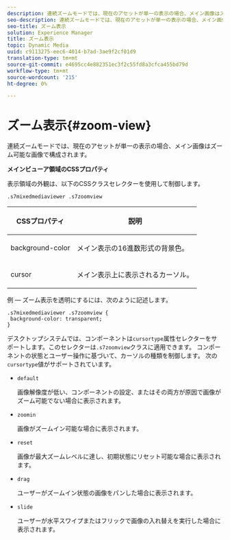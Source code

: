 ```yaml
---
description: 連続ズームモードでは、現在のアセットが単一の表示の場合、メイン画像はズーム可能な画像で構成されます。
seo-description: 連続ズームモードでは、現在のアセットが単一の表示の場合、メイン画像はズーム可能な画像で構成されます。
seo-title: ズーム表示
solution: Experience Manager
title: ズーム表示
topic: Dynamic Media
uuid: c9113275-eec6-4014-b7ad-3ae9f2cf01d9
translation-type: tm+mt
source-git-commit: e4695cc4e882351ec3f2c55fd8a3cfca455bd79d
workflow-type: tm+mt
source-wordcount: '215'
ht-degree: 0%

---
```



# ズーム表示{#zoom-view}

連続ズームモードでは、現在のアセットが単一の表示の場合、メイン画像はズーム可能な画像で構成されます。

<!--<a id="section_061E550C1C1D4DB2BD663A898895B38C"></a>-->

**メインビューア領域のCSSプロパティ**

表示領域の外観は、以下のCSSクラスセレクターを使用して制御します。

```
.s7mixedmediaviewer .s7zoomview
```

<table id="table_94EE3F5BBE4547C0B4943471CEE7EDE4"> 
 <thead> 
  <tr> 
   <th colname="col1" class="entry"> <p> CSSプロパティ </p> </th> 
   <th colname="col2" class="entry"> <p>説明 </p> </th> 
  </tr> 
 </thead>
 <tbody> 
  <tr> 
   <td colname="col1"> <p> <span class="codeph"> background-color  </span> </p> </td> 
   <td colname="col2"> <p> メイン表示の16進数形式の背景色。 </p> </td> 
  </tr> 
  <tr> 
   <td colname="col1"> <p> <span class="codeph"> cursor  </span> </p> </td> 
   <td colname="col2"> <p>メイン表示上に表示されるカーソル。 </p> </td> 
  </tr> 
 </tbody> 
</table>

例 — ズーム表示を透明にするには、次のように記述します。

```
.s7mixedmediaviewer .s7zoomview { 
 background-color: transparent; 
}
```

デスクトップシステムでは、コンポーネントは`cursortype`属性セレクターをサポートします。このセレクターは`.s7zoomview`クラスに適用できます。 コンポーネントの状態とユーザー操作に基づいて、カーソルの種類を制御します。 次の`cursortype`値がサポートされています。

* `default`

   画像解像度が低い、コンポーネントの設定、またはその両方が原因で画像がズーム可能でない場合に表示されます。

* `zoomin`

   画像がズームイン可能な場合に表示されます。

* `reset`

   画像が最大ズームレベルに達し、初期状態にリセット可能な場合に表示されます。

* `drag`

   ユーザーがズームイン状態の画像をパンした場合に表示されます。

* `slide`

   ユーザーが水平スワイプまたはフリックで画像の入れ替えを実行した場合に表示されます。

